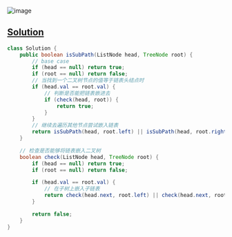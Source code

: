 ![image](https://github.com/kkkkevx/DSA2/assets/108632304/59531a09-2288-401c-b41b-24c66fcd7294)

## [Solution](https://leetcode.cn/problems/linked-list-in-binary-tree/)

```java
class Solution {
    public boolean isSubPath(ListNode head, TreeNode root) {
        // base case
        if (head == null) return true;
        if (root == null) return false;
        // 当找到一个二叉树节点的值等于链表头结点时
        if (head.val == root.val) {
            // 判断是否能把链表嵌进去
            if (check(head, root)) {
                return true;
            }
        }
        // 继续去遍历其他节点尝试嵌入链表
        return isSubPath(head, root.left) || isSubPath(head, root.right);
    }

    // 检查是否能够将链表嵌入二叉树
    boolean check(ListNode head, TreeNode root) {
        if (head == null) return true;
        if (root == null) return false;

        if (head.val == root.val) {
            // 在子树上嵌入子链表
            return check(head.next, root.left) || check(head.next, root.right);
        }

        return false;
    }
}
```
